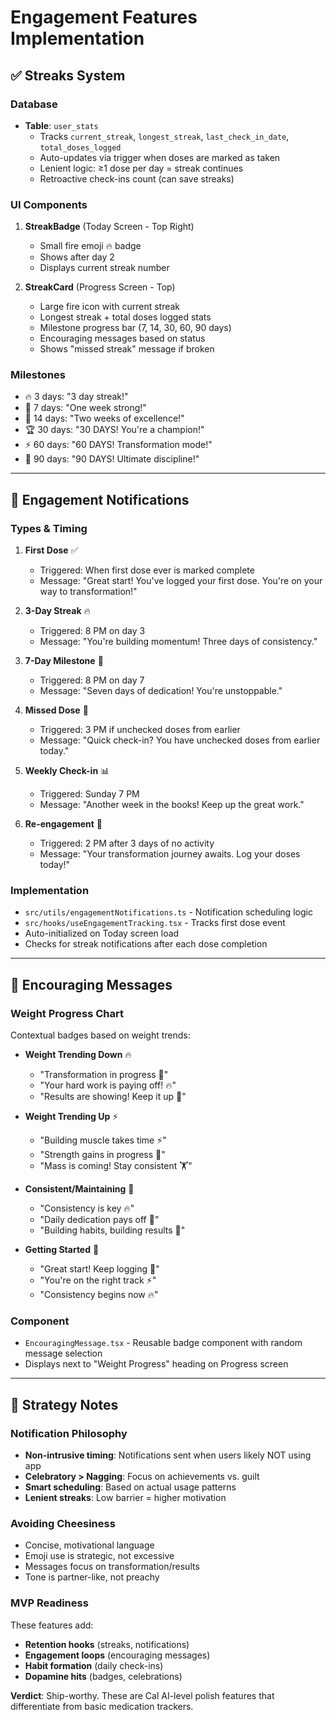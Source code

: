 # Engagement Features Implementation

## ✅ Streaks System

### Database
- **Table**: `user_stats`
  - Tracks `current_streak`, `longest_streak`, `last_check_in_date`, `total_doses_logged`
  - Auto-updates via trigger when doses are marked as taken
  - Lenient logic: ≥1 dose per day = streak continues
  - Retroactive check-ins count (can save streaks)

### UI Components
1. **StreakBadge** (Today Screen - Top Right)
   - Small fire emoji 🔥 badge
   - Shows after day 2
   - Displays current streak number

2. **StreakCard** (Progress Screen - Top)
   - Large fire icon with current streak
   - Longest streak + total doses logged stats
   - Milestone progress bar (7, 14, 30, 60, 90 days)
   - Encouraging messages based on status
   - Shows "missed streak" message if broken

### Milestones
- 🔥 3 days: "3 day streak!"
- 🎯 7 days: "One week strong!"
- 💪 14 days: "Two weeks of excellence!"
- 🏆 30 days: "30 DAYS! You're a champion!"
- ⚡ 60 days: "60 DAYS! Transformation mode!"
- 👑 90 days: "90 DAYS! Ultimate discipline!"

---

## 📱 Engagement Notifications

### Types & Timing

1. **First Dose** ✅
   - Triggered: When first dose ever is marked complete
   - Message: "Great start! You've logged your first dose. You're on your way to transformation!"

2. **3-Day Streak** 🔥
   - Triggered: 8 PM on day 3
   - Message: "You're building momentum! Three days of consistency."

3. **7-Day Milestone** 🎯
   - Triggered: 8 PM on day 7
   - Message: "Seven days of dedication! You're unstoppable."

4. **Missed Dose** 💪
   - Triggered: 3 PM if unchecked doses from earlier
   - Message: "Quick check-in? You have unchecked doses from earlier today."

5. **Weekly Check-in** 📊
   - Triggered: Sunday 7 PM
   - Message: "Another week in the books! Keep up the great work."

6. **Re-engagement** 🌟
   - Triggered: 2 PM after 3 days of no activity
   - Message: "Your transformation journey awaits. Log your doses today!"

### Implementation
- `src/utils/engagementNotifications.ts` - Notification scheduling logic
- `src/hooks/useEngagementTracking.tsx` - Tracks first dose event
- Auto-initialized on Today screen load
- Checks for streak notifications after each dose completion

---

## 💬 Encouraging Messages

### Weight Progress Chart
Contextual badges based on weight trends:

- **Weight Trending Down** 🔥
  - "Transformation in progress 💪"
  - "Your hard work is paying off! 🔥"
  - "Results are showing! Keep it up 🌟"

- **Weight Trending Up** ⚡
  - "Building muscle takes time ⚡"
  - "Strength gains in progress 💎"
  - "Mass is coming! Stay consistent 🏋️"

- **Consistent/Maintaining** 🎯
  - "Consistency is key 🔥"
  - "Daily dedication pays off 🎯"
  - "Building habits, building results 💪"

- **Getting Started** 🌟
  - "Great start! Keep logging 🌟"
  - "You're on the right track ⚡"
  - "Consistency begins now 🔥"

### Component
- `EncouragingMessage.tsx` - Reusable badge component with random message selection
- Displays next to "Weight Progress" heading on Progress screen

---

## 🎯 Strategy Notes

### Notification Philosophy
- **Non-intrusive timing**: Notifications sent when users likely NOT using app
- **Celebratory > Nagging**: Focus on achievements vs. guilt
- **Smart scheduling**: Based on actual usage patterns
- **Lenient streaks**: Low barrier = higher motivation

### Avoiding Cheesiness
- Concise, motivational language
- Emoji use is strategic, not excessive
- Messages focus on transformation/results
- Tone is partner-like, not preachy

### MVP Readiness
These features add:
- **Retention hooks** (streaks, notifications)
- **Engagement loops** (encouraging messages)
- **Habit formation** (daily check-ins)
- **Dopamine hits** (badges, celebrations)

**Verdict**: Ship-worthy. These are Cal AI-level polish features that differentiate from basic medication trackers.
